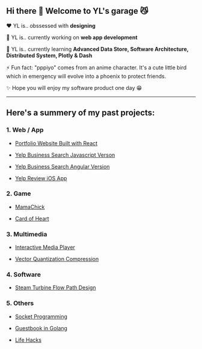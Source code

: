 ## Hi there 👋 Welcome to YL's garage :smirk_cat:

:heart:  YL is.. obssessed with **designing**

🔭  YL is.. currently working on **web app development**

🌱  YL is.. currently learning **Advanced Data Store, Software Architecture, Distributed System, Plotly & Dash**

⚡  Fun fact: "pppiyo" comes from an anime character. It's a cute little bird which in emergency will evolve into a phoenix to protect friends.

✨  Hope you will enjoy my software product one day :grin:

---

## Here's a summery of my past projects:
### 1. Web / App
- [Portfolio Website Built with React](https://github.com/pppiyo/WebDevelopment/tree/master/Portfolio_Website)

- [Yelp Business Search Javascript Verson](https://github.com/pppiyo/Yelp_Business_Search_Vanilla_JS)

- [Yelp Business Search Angular Version](https://github.com/pppiyo/Yelp_Business_Search_Angular)

- [Yelp Review iOS App](https://github.com/pppiyo/Yelp_Business_Review_iOS)

### 2. Game
- [MamaChick](https://github.com/pppiyo/MamaChick_v2.0)

- [Card of Heart](https://mariellebrady.itch.io/cards-of-heart)

### 3. Multimedia
- [Interactive Media Player](https://github.com/pppiyo/Interactive_Media_Player)

- [Vector Quantization Compression](https://github.com/pppiyo/Vector_Quantization_Compression)

### 4. Software
- [Steam Turbine Flow Path Design](https://github.com/pppiyo/STFPD)

### 5. Others
- [Socket Programming](https://github.com/pppiyo/Socket)

- [Guestbook in Golang](https://github.com/pppiyo/Guestbook)

- [Life Hacks](https://github.com/pppiyo/LifeHacks)



<!--
⚡ Fun fact: The goofy name "pppiyo" comes from an anime character who in emergency will evolve into a phoenix to protect its friends. Like Pichachu, the language it speaks is simply the word "piyo".
[image](https://github.com/pppiyo/pppiyo/assets/31379013/c3d67870-1103-40c3-8a67-acaf1486e3fe)-->



<!--
**pppiyo/pppiyo** is a ✨ _special_ ✨ repository because its `README.md` (this file) appears on your GitHub profile.

Here are some ideas to get you started:

- 🔭 I’m currently working on ...
- 🌱 I’m currently learning ...
- 👯 I’m looking to collaborate on ...
- 🤔 I’m looking for help with ...
- 💬 Ask me about ...
- 📫 How to reach me: ...
- 😄 Pronouns: ...
- 
-->
